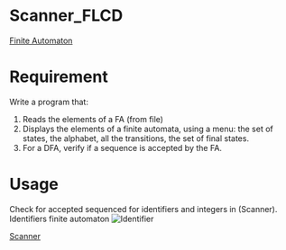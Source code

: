 # Scanner_FLCD

[Finite Automaton](FiniteAutomaton)
# Requirement
Write a program that:
  1. Reads the elements of a FA (from file)
  2. Displays the elements of a finite automata, using a menu: the set of states, the alphabet, all the transitions, the set of final states.
  3. For a DFA, verify if a sequence is accepted by the FA.

# Usage
Check for accepted sequenced for identifiers and integers in (Scanner).
Identifiers finite automaton
![Identifier](https://github.com/adabirtocian/Scanner_FLCD/blob/main/FiniteAutomaton/Images/identifier.png "Identifier")

[Scanner](Scanner)
